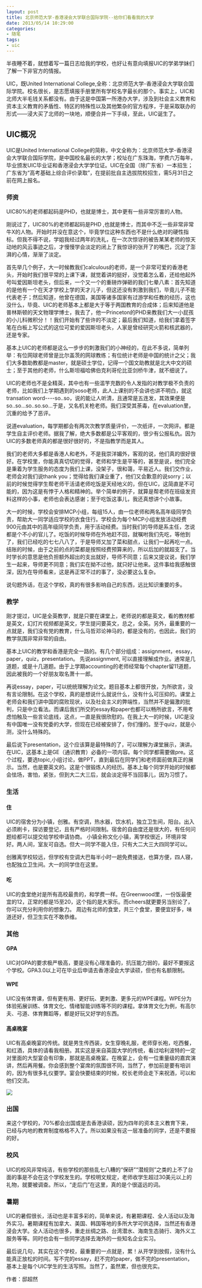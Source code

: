 ```yaml
---
layout: post
title: 北京师范大学-香港浸会大学联合国际学院--给你们看看我的大学
date: 2013/05/14 10:29:00
categories: 
- 随笔
tags: 
- uic
---
```


半夜睡不着，就想着写一篇日志给我的学校，也好让有意向填报UIC的学弟学妹们了解一下非官方的情报。

UIC，既United International College,全称：北京师范大学-香港浸会大学联合国际学院。校名很长，是志愿填报手册里所有学校名字最长的那个。事实上，UIC和北师大半毛钱关系都没有。由于这是中国第一所港办大学，涉及到社会主义教育和资本主义教育的矛盾性、特区的特殊性以及其他繁杂的官方程序，于是采取联办的形式——浸大买了北师的一块地，顺便合并一下手续，至此，UIC诞生了。

## UIC概况

UIC是United International College的简称，中文全称为：北京师范大学-香港浸会大学联合国际学院，是中国校名最长的大学；校址在广东珠海，学费六万每年，毕业颁发UIC毕业证和香港浸会大学学位证。UIC在全国（除广东省）一本招生；广东省为“高考基础上综合评价录取”，在提前批自主选拔院校招生，需5月31日之前在网上报名。

### 师资

UIC80%的老师都起码是PHD，也就是博士，其中更有一些非常厉害的人物。

刚说过了，UIC80%的老师都起码是PHD ,也就是博士，而其中不乏一些非常非常牛X的人物。开始时并没在意这个，毕竟学位这种东西也不是什么绝对的硬性指标。但我不得不说，学姐我经过两年的洗礼，在一次次惊讶的被告某某老师的惊天动地的风云事迹之后，才慢慢学会淡定的闭上了我惊讶的张开了的嘴巴，沉淀了澎湃的心情，渐渐了淡定。

首先举几个例子，大一时候教我们calculous的老师，是一个非常可爱的香港老头，开始时我们很平常的上课下课，就觉着讲的挺好，没觉着怎么着，还给他起外号叫爱因斯坦老头，但后来，一个又一个的重磅炸弹砸的我们七晕八素：首先知道的是他有一个在天才学校上学的天才儿子，但这还没有刺激到我们，毕竟儿子不能代表老子；然后知道，他曾在德国，美国等诸多国家有过游学和任教的经历，这也没什么，毕竟、UIC的老师基本上都是大于等于两国教育的合成体；后来知道他是普林斯顿的天文物理学博士，我去了，他一Princeton的PHD来教我们大一小屁孩的小儿科微积分！！我们开始有了些许的不淡定；最后我们知道，给我们拿着签字笔在白板上写公式的这位可爱的爱因斯坦老头，人家是曾经研究火箭和核武器的，还是专家。

基本上UIC的老师都是这么一步步的刺激我们的小神经的，在此不多说，简单列举：有位网球老师曾是比尔盖茨的网球教练；有位统计老师是中国的统计之父；我们大多数助教都是master，就是硕士学位，记得一个国文助教就是北大中文的硕士；至于其他的老师，什么斯坦福哈佛伯克利哥伦比亚剑桥牛津，就不细说了。

UIC的老师也不是全精英，其中也有一些滥竽充数的令人发指的对教学极不负责的老师，比如我们上学期遇到的soso老师，此人上课别的不会讲也讲不明白，就这transation word----so..so，说的能让人听清，且通常是五连发，其效果便是so..so…so..so.so…于是，又名机关枪老师。我们深受其荼毒，在evaluation里，沉重的给予了恶评。

说道evaluation，每学期都会有两次次教学质量评价，一次纸评，一次网评。都是学生自主评价老师。据我了解，绝大多数都是公平客观的，很少有公报私仇。因为UIC的多数老师真的都是很好很好的，不是指教学而是其人。

我们的老师大多都是香港人和老外，不是我崇洋媚外，客观的说，他们真的很好很好。在学校里，你能真真切切的觉得，老师和学生是平等的，甚至是说，他们完全是秉着为学生服务的态度为我们上课，没架子，很和蔼，平易近人。我们交作业，老师会对我们说thank you；觉得给我们课业重了，他们又会歉意的说sorry；以前的时候觉得学生帮老师干活请老师吃饭是天经地义的，但在UIC，这简直是不可能的，因为这是有悖于人格和精神的。举个简单的例子，就算是帮老师在班级发资料这样的小事，老师也会表达感谢；至于吃饭这事儿，我还真想讲个小故事。

大一的时候，学校会安排MCP小组，每组15人，由一位老师和两名高年级同学负责，帮助大一同学适应学校的衣食住行。学校会为每个MCP小组发放活动经费900元由其中的高年级同学负责，用于活动经费。当时我们的导师是系主任，怎说都是个不小的官儿了。吃饭的时候导师在外地赶不回，就嘱咐我们先吃，等他到了，我们已经吃的七七八八了，于是导师又加了菜和甜点，让我们一起再吃一点。结账的时候，由于之前的点的菜都是按照经费预算来的，所以后加的就超支了。当时学长的意思是他负担额外超出的支出就好，导师不同意；后来又提议说，我们学生一起来，导师更不同意；我们实在拗不过他，就只好让他来。这件事给我感触很深，因为在导师看来，这是再正常不过的事了，没必要这么复杂。

说句题外话，在这个学校，真的有很多影响自己的东西，远比知识重要的多。

### 教学

刚才提过，UIC是全英教学，就是只要在课堂上，老师说的都是英文，看的教材都是英文，幻灯片视频都是英文，学生提问要英文，总之，全英。另外，最重要的一点就是，我们没有党的教育，什么马哲邓论神马的，都是没有的，也因此，我们的教学氛围非常非常的自由。

基本上UIC的教学和香港是完全一路的。有几个部分组成：assignment，essay，paper，quiz，presentation。
先说assignment, 可以直接理解成作业。通常是几道题，或是十几道题。由于上学期accounting的老师经常每个chapter留11道题，因此被我的一个好朋友取名萧十一郎。

再说essay，paper，可以统统理解为论文。题目基本上都很开放，为所欲言，没有言论限制。在这个学校，真的是想说什么就说什么，没有什么可压抑的。课堂上老师会和我们讲中国的腐败现状，以及社会主义的弊端性，当然并不是偏激的批判，只是中立看法。而课后我们所交的essay和paper也都可以畅所欲言，不用考虑怕触及一些言论底线，这点，一直是我很欣慰的。在我上大一的时候，UIC是没有中国唯一没有党委的大学，但现在已经被安排了，你们懂的。至于quiz，就是小测，没什么特殊的。

最后说下presentation，这个应该算是最特殊的了，可以理解为课堂展示，演讲。在UIC，这基本上是GE（通识教育）必备的一项内容。每个同学都需要做pre。这个过程，要选topic,小组讨论，做PPT，直到最后在同学们和老师面前做真正的展示。当然，也是要英文的。这是个很锻炼人的经历。基本上每个同学开始的时候都会怯场，害怕，紧张，但到大二大三后，就会淡定得不当回事儿，因为习惯了。

### 生活

#### 住

UIC的宿舍分为小镇，创雅。有空调，热水器，饮水机，独立卫生间，阳台。出入必须刷卡，探访要登记，且有严格时间限制。宿舍的自由度还是很大的，有任何问题给都可以提交给学校申请协商。
小镇全称文化小镇，离学校很近，环境非常好。两人间，室友可自选。但大一同学不能入住，只有大二大三大四同学可以。

创雅离学校较远，但学校有空调大巴每半小时一趟免费接送，也算方便，四人寝，也配独立卫生间。大一的同学住在这里。

#### 吃

UIC的食堂绝对是所有高校最贵的，和学费一样。在Greenwood里，一份饭最便宜的12，正常的都是15至20，这个指的是大家乐。而cheers就更要另当别论了，你可以充分利用你的想象力。
周边有北师的食堂，共三个食堂，要便宜好多，味道还好，但卫生实在不敢恭维。

### 其他

#### GPA

UIC对GPA的要求极严极高，要是没有心理准备的，抗压能力弱的，最好不要报这个学校。GPA3.0以上可在毕业后申请去香港浸会大学读硕，但也有名额限制。

#### WPE

UIC没有体育课，但有更有用、更好玩、更刺激、更多元的WPE课程。WPE分为体验拓展训练、体育文化、情绪智能训练等不同的课程。拿体育文化为例，有高尔夫、弓道、体育舞蹈等，都是好玩又好学的东西。

#### 高桌晚宴
 
UIC有高桌晚宴的传统。就是男生传西装，女生穿晚礼服，老师穿长袍，吃西餐，和红酒，具体的请看我相册。其实这是来自英国大学的传统，看过哈利波特的一定对里面的大型宴会有印象，那就是高桌晚宴。在晚宴上，会有一位重量级的嘉宾演讲，然后再用餐。你会感到整个宴席的氛围很不同，当然了，参加前是要有培训的，因为有很多礼仪要学。宴会快要结束的时候，校长老师会走下来祝酒，可以和他们交流。

![](http://ww4.sinaimg.cn/large/006tNbRwgw1f580n4kmfsj30k00f0dj6)

### 出国

来这个学校的，70%都会出国或是去香港读硕，因为四年的资本主义教育下来，已经与内地的教育制度格格不入了。所以如果没有这一层准备的同学，还是不要报的好。

### 校风

UIC的校风非常纯洁，有些学校的那些乱七八糟的“保研”“潜规则”之类的上不了台面的事是不会在这个学校发生的。学校明文规定，老师收学生超过30美元以上的礼物，就要被调查。所以，“走后门”在这里，真的是个很遥远的词。

### 暑期

UIC的暑假很长，活动也是丰富多彩的，简单来说，有暑期课程、全人活动以及海外实习。暑期课程有加拿大、美国、韩国等地的多所大学可供选择，当然还有香港浸会大学。全人活动也很多，重走丝绸之路、台湾潜水、海南生态骑行、海外义工服务等等。同时也会有一些同学选择去海外的一些知名企业实习。

最后说几句，其实在这个学校，最重要的一点就是，累！从开学到放假，没有什么能真正放松的时间。写不完的essay，赶不完的paper，做不完的presentation，基本上是每个UIC学生的生活写照。当然了，虽然累，但也很充实。

作者：邸超然

